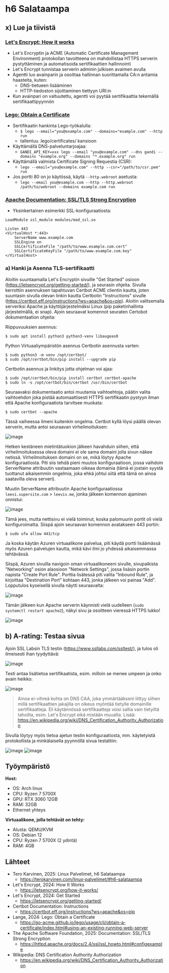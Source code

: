 # h6 Salataampa

## x) Lue ja tiivistä
### [Let's Encrypt: How it works](https://letsencrypt.org/how-it-works/)
- Let's Encryptin ja ACME (Automatic Certificate Management Environment) protokollan tavoitteena on mahdollistaa HTTPS serverin pystyttäminen ja automatisoida sertifikaattien hallinnointi
- Let's Encrypt tunnistaa serverin adminin julkisen avaimen avulla
- Agentti luo avainparin ja osoittaa hallinnan suorittamalla CA:n antamia haasteita, kuten:
  - DNS-tietueen lisääminen
  - HTTP-tiedoston sijoittaminen tiettyyn URI:in
- Kun avainpari on valtuutettu, agentti voi pyytää sertifikaattia tekemällä sertifikaattipyynnön

### [Lego: Obtain a Certificate](https://go-acme.github.io/lego/usage/cli/obtain-a-certificate/index.html#using-an-existing-running-web-server)
- Sertifikaatin hankinta Lego-työkalulla:
  - `$ lego --email="you@example.com" --domains="example.com" --http run`
  - tallentuu .lego/certificates/ kansioon
- Käyttämällä DNS-palveluntarjoajaa:
  - `GANDI_API_KEY=xxx lego --email "you@example.com" --dns gandi --domains "example.org" --domains "*.example.org" run`
- Käyttämällä valmista Certificate Signing Requestia (CSR):
  - `lego --email="you@example.com" --http --csr="/path/to/csr.pem" run`
- Jos portti 80 on jo käytössä, käytä `--http.webroot` asetusta:
  - `lego --email you@example.com --http --http.webroot /path/to/webroot --domains example.com run`

### [Apache Documentation: SSL/TLS Strong Encryption](https://httpd.apache.org/docs/2.4/ssl/ssl_howto.html#configexample)
- Yksinkertainen esimerkki SSL-konfiguraatiosta:
```
LoadModule ssl_module modules/mod_ssl.so

Listen 443
<VirtualHost *:443>
    ServerName www.example.com
    SSLEngine on
    SSLCertificateFile "/path/to/www.example.com.cert"
    SSLCertificateKeyFile "/path/to/www.example.com.key"
</VirtualHost>
```

### a) Hanki ja Asenna TLS-sertifikaatti
Aloitin suuntaamalla Let's Encryptin sivuille "Get Started" osioon (https://letsencrypt.org/getting-started/), ja seurasin ohjeita. Sivulla kerrottiin asennuksen tapahtuvan Certbot ACME clientin kautta, joten suuntasin sivulla olevan linkin kautta Certbotin "Instructions" sivulle (https://certbot.eff.org/instructions?ws=apache&os=pip). Aloitin valitsemalla serveriksi Apache ja käyttöjärjestelmäksi Linux (pip paketinhallinta järjestelmällä, ei snap). Ajoin seuraavat komennot seuraten Certobot dokumentaation ohjeita: 

Riippuvuuksien asennus:

    $ sudo apt install python3 python3-venv libaugeas0

Python Virtuaaliympäristön asennus Certbotin asennusta varten:

    $ sudo python3 -m venv /opt/certbot/
    $ sudo /opt/certbot/bin/pip install --upgrade pip

Certbotin asennus ja linkitys jotta ohjelman voi ajaa:

    $ sudo /opt/certbot/bin/pip install certbot certbot-apache
    $ sudo ln -s /opt/certbot/bin/certbot /usr/bin/certbot

Seuraavaksi dokumentaatio antoi muutamia vaihtoehtoja, päätin valita vaihtoehdon joka pistää automaattisesti HTTPS sertifikaatin pystyyn ilman että Apache konfiguraatiota tarvitsee muokata:

    $ sudo certbot --apache

Tässä vaiheessa ilmeni kuitenkin ongelma. Certbot kyllä löysi päällä olevan serverin, mutta antoi seuraavan virheilmoituksen:

![image](https://github.com/user-attachments/assets/9a7c75f3-fb30-449b-bf31-bef906296649)

Hetken kestäneen mietintätuokion jälkeen havahduin siihen, että virheilmoituksessa oleva domaini ei ole sama domaini jolla sivun näkee netissä. Virheilmoituksen domaini on se, mikä löytyy Apache konfiguraatiosta. Piti siis tehdä pieni muutos konfiguraatioon, jossa vaihdoin ServerName attribuutin vastaamaan oikeaa domainia (tämä ei jostain syystä tuottanut aikaisemmin ongelmia, joka ehkä johtui siitä että tämä on ainoa saatavilla oleva serveri).

Muutin ServerName attribuutin Apache konfiguraatiossa `leevi.supersite.com` > `leeviv.me`, jonka jälkeen komennon ajaminen onnistui:

![image](https://github.com/user-attachments/assets/03e95c51-d87d-4ea1-bf3b-f347d38eb033)

Tämä jees, mutta nettisivu ei vielä toiminut, koska palomuurin portit oli vielä konfiguroimatta. Siispä ajoin seuraavan komennon avatakseen 443 portin:

    $ sudo ufw allow 443/tcp

Ja koska käytän Azuren virtuaalikone palvelua, piti käydä portti lisäämässä myös Azuren palvelujen kautta, mikä kävi ilmi jo yhdessä aikaisemmassa tehtävässä.

Siispä, Azuren sivuilla navigoin oman virtuaalikoneeni sivulle, sivupalkista "Networking" osion alaosioon "Network Settings", jossa lisäsin portin napista "Create Port Rule". Porttia lisätessä piti valita "Inbound Rule", ja kirjoittaa "Destination Port" kohtaan 443, jonka jälkeen voi painaa "Add". Lopputulos kyseisellä sivulla näytti seuraavalta: 

![image](https://github.com/user-attachments/assets/68d1cb18-b7ba-4152-b85a-394838d7005a)

Tämän jälkeen kun Apache serverin käynnisti vielä uudelleen (`sudo systemctl restart apache2`), näkyi sivu ja osoitteen vieressä HTTPS lukko!

![image](https://github.com/user-attachments/assets/fc81db06-57be-4cc0-b406-4a9475692091)

## b) A-rating: Testaa sivua

Ajoin SSL Labsin TLS testin (https://www.ssllabs.com/ssltest/), ja tulos oli ilmeisesti ihan tyydyttävä:

![image](https://github.com/user-attachments/assets/edc9d705-3e51-43b5-a458-9295ab85b043)

Testi antaa lisätietoa sertifikaatista, esim. milloin se menee umpeen ja onko avain heikko:

![image](https://github.com/user-attachments/assets/23eb39fa-9760-42cf-b085-bdb75def7a0a)
> Ainoa ei-vihreä kohta on DNS CAA, joka ymmärtääkseni liittyy siihen millä sertifikaattien jakajilla on oikeus myöntää tietylle domainille sertifikaatteja. Eli käytännössä sertifikaatteja voisi sallia vain tietyiltä tahoilta, esim. Let's Encrypt eikä mistään muualta.
> Lisää: https://en.wikipedia.org/wiki/DNS_Certification_Authority_Authorization

Sivulla löytyy myös tietoa ajetun testin konfiguraatiosta, mm. käytetyistä protokollista ja minkälaisella pyynnöllä sivua testattiin:

![image](https://github.com/user-attachments/assets/b210b0ea-f717-46a5-af86-89730e639f90)
![image](https://github.com/user-attachments/assets/21f5a0f4-d3b2-4f68-8900-8fef6b5d5134)


## Työympäristö

__Host:__
- OS: Arch linux
- CPU: Ryzen 7 5700X
- GPU: RTX 3060 12GB
- RAM: 32GB
- Ethernet yhteys

__Virtuaalikone, jolla tehtävät on tehty:__
- Alusta: QEMU/KVM
- OS: Debian 12
- CPU: Ryzen 7 5700X (2 ydintä)
- RAM: 4GB

## Lähteet
- Tero Karvinen, 2025: Linux Palvelimet, h6 Salataampa
  - https://terokarvinen.com/linux-palvelimet/#h6-salataampa
- Let's Encrypt, 2024: How It Works
  - https://letsencrypt.org/how-it-works/
- Let's Encrypt, 2024: Get Started
  - https://letsencrypt.org/getting-started/
- Certbot Documentation: Instructions
  - https://certbot.eff.org/instructions?ws=apache&os=pip
- Lange, 2024: Lego: Obtain a Certificate
  - https://go-acme.github.io/lego/usage/cli/obtain-a-certificate/index.html#using-an-existing-running-web-server
- The Apache Software Foundation, 2025: Documentation: SSL/TLS Strong Encryption
  - https://httpd.apache.org/docs/2.4/ssl/ssl_howto.html#configexample
- Wikipedia: DNS Certification Authority Authorization
  - https://en.wikipedia.org/wiki/DNS_Certification_Authority_Authorization
